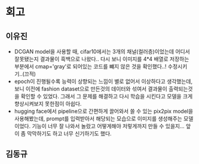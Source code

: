 # 회고  

## 이유진  
- DCGAN model을 사용할 때, cifar10에서는 3개의 채널(컬러층)이었는데 어디서 잘못됐는지 결과물이 흑백으로 나왔다.. 다시 보니 이미지를 4*4 배열로 저장하는 부분에서 cmap='gray'로 되어있는 코드를 뺴지 않은 것을 확인했다..! 수정시키기..(끄적)  
- epoch이 진행될수록 능력이 상향되는 느낌이 별로 없어서 이상하다고 생각했는데, 보니 이전에 fashion dataset으로 만든것의 데이터와 섞여서 결과물이 출력되는것을 확인할 수 있었다. 그래서 그 문제를 해결하고 다시 학습을 시킨다고 모델을 크게 향상시켜보지 못한점이 아쉽다.  
- hugging face에서 pipeline으로 간편하게 끌어와서 쓸 수 있는 pix2pix model을 사용해봤는데, prompt를 입력받아서 해당되는 모습으로 이미지를 생성해주는 모델이었다. 기능이 너무 잘 나와서 놀랐고 어떻게해야 저렇게까지 만들 수 있을지... 앞이 좀 막막하기도 하고 너무 신기하기도 했다.  

## 김동규  
